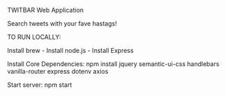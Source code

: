 TWITBAR Web Application

Search tweets with your fave hastags!

TO RUN LOCALLY:

Install brew -
Install node.js -
Install Express

Install Core Dependencies: npm install jquery semantic-ui-css handlebars vanilla-router express dotenv axios

Start server: npm start